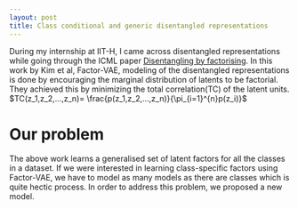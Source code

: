 ```yaml
---
layout: post
title: Class conditional and generic disentangled representations
---
```


During my internship at IIT-H, I came across disentangled representations while going through the ICML paper [Disentangling by factorising](https://arxiv.org/pdf/1802.05983.pdf). In this work by Kim et al, Factor-VAE, modeling of the disentangled representations is done by encouraging the marginal distribution of latents to be factorial. They achieved this by minimizing the total correlation(TC) of the latent units.
$TC(z_1,z_2,...,z_n)= \frac{p(z_1,z_2,...,z_n)}{\pi_{i=1}^{n}p(z_i)}$

# Our problem

The above work learns a generalised set of latent factors for all the classes in a dataset. If we were interested in learning class-specific factors using Factor-VAE, we have to model as many models as there are classes which is quite hectic process. In order to address this problem, we proposed a new model. 

